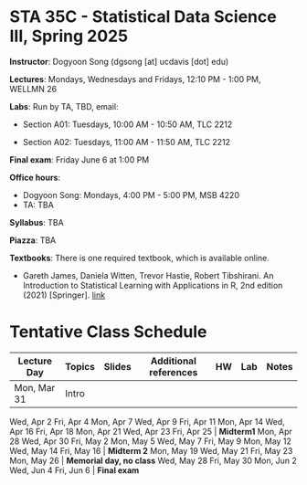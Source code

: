 STA 35C - Statistical Data Science III, Spring 2025
=======================

**Instructor**: Dogyoon Song (dgsong [at] ucdavis [dot] edu)


**Lectures**: Mondays, Wednesdays and Fridays, 12:10 PM - 1:00 PM, WELLMN 26


**Labs**: Run by TA, TBD, email: 

* Section A01: Tuesdays, 10:00 AM - 10:50 AM, TLC 2212

* Section A02: Tuesdays, 11:00 AM - 11:50 AM, TLC 2212


**Final exam**: Friday June 6 at 1:00 PM 


**Office hours**:
* Dogyoon Song: Mondays, 4:00 PM - 5:00 PM, MSB 4220
* TA: TBA


**Syllabus**: TBA


**Piazza**: TBA


**Textbooks**: 
There is one required textbook, which is available online.
* Gareth James, Daniela Witten, Trevor Hastie, Robert Tibshirani.  An Introduction to Statistical Learning
with Applications in R, 2nd edition (2021) [Springer].  [link](https://link.springer.com/book/10.1007/978-1-0716-1418-1)



# Tentative Class Schedule


Lecture Day | Topics | Slides | Additional references  | HW | Lab | Notes
--- | --- | --- | --- | --- | --- | --- 
Mon, Mar 31 | Intro |
Wed, Apr 2
Fri, Apr 4
Mon, Apr 7
Wed, Apr 9
Fri, Apr 11
Mon, Apr 14
Wed, Apr 16
Fri, Apr 18
Mon, Apr 21
Wed, Apr 23
Fri, Apr 25 | **Midterm1**
Mon, Apr 28
Wed, Apr 30
Fri, May 2
Mon, May 5
Wed, May 7
Fri, May 9
Mon, May 12
Wed, May 14
Fri, May 16 | **Midterm 2**
Mon, May 19
Wed, May 21
Fri, May 23
Mon, May 26 | **Memorial day, no class**
Wed, May 28
Fri, May 30
Mon, Jun 2
Wed, Jun 4
Fri, Jun 6 | **Final exam**
